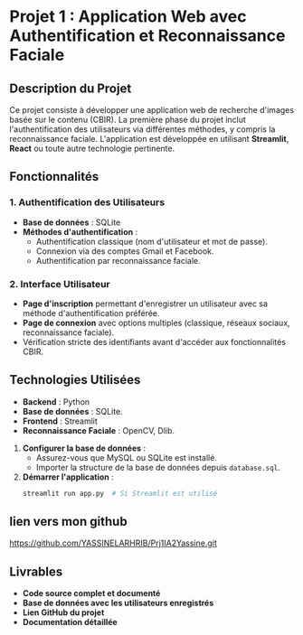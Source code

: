 # Projet 1 : Application Web avec Authentification et Reconnaissance Faciale

## Description du Projet
Ce projet consiste à développer une application web de recherche d'images basée sur le contenu (CBIR). La première phase du projet inclut l'authentification des utilisateurs via différentes méthodes, y compris la reconnaissance faciale. L'application est développée en utilisant **Streamlit**, **React** ou toute autre technologie pertinente.

## Fonctionnalités
### 1. Authentification des Utilisateurs
- **Base de données** : SQLite
- **Méthodes d'authentification** :
  - Authentification classique (nom d'utilisateur et mot de passe).
  - Connexion via des comptes Gmail et Facebook.
  - Authentification par reconnaissance faciale.


### 2. Interface Utilisateur
   - **Page d'inscription** permettant d'enregistrer un utilisateur avec sa méthode d'authentification préférée.
   - **Page de connexion** avec options multiples (classique, réseaux sociaux, reconnaissance faciale).
   - Vérification stricte des identifiants avant d'accéder aux fonctionnalités CBIR.

## Technologies Utilisées
- **Backend** : Python
- **Base de données** : SQLite.
- **Frontend** : Streamlit
- **Reconnaissance Faciale** : OpenCV, Dlib.

1. **Configurer la base de données** :
   - Assurez-vous que MySQL ou SQLite est installé.
   - Importer la structure de la base de données depuis `database.sql`.
2. **Démarrer l'application** :
   ```bash
   streamlit run app.py  # Si Streamlit est utilisé
   ```
## lien vers mon github
   https://github.com/YASSINELARHRIB/Prj1IA2Yassine.git
## Livrables
- **Code source complet et documenté**
- **Base de données avec les utilisateurs enregistrés**
- **Lien GitHub du projet**
- **Documentation détaillée**


